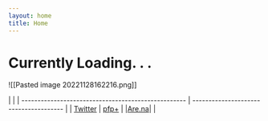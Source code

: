 ```yaml
---
layout: home
title: Home
---
```

# Currently Loading. . .

![[Pasted image 20221128162216.png]]


|            | 
| --------------------------------------------------- | -------------------------------------- |
| [Twitter](https://twitter.com/xiaopilled) |  [pfp+](pfp-pl.us)                     |
|[Are.na](https://www.are.na/image-consultant/index)|                                        |
